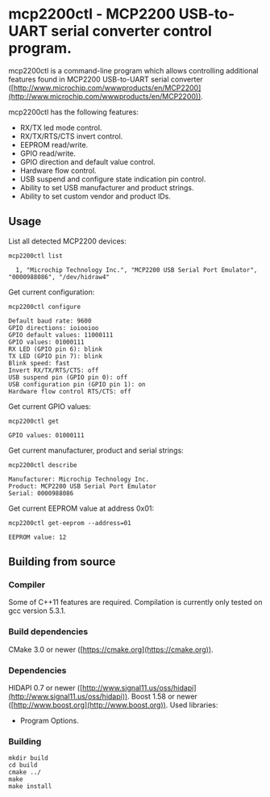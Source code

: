 # mcp2200ctl - MCP2200 USB-to-UART serial converter control program.

mcp2200ctl is a command-line program which allows controlling additional features found in MCP2200 USB-to-UART serial converter ([http://www.microchip.com/wwwproducts/en/MCP2200](http://www.microchip.com/wwwproducts/en/MCP2200)).

mcp2200ctl has the following features:

 * RX/TX led mode control.
 * RX/TX/RTS/CTS invert control.
 * EEPROM read/write.
 * GPIO read/write.
 * GPIO direction and default value control.
 * Hardware flow control.
 * USB suspend and configure state indication pin control.
 * Ability to set USB manufacturer and product strings.
 * Ability to set custom vendor and product IDs.

## Usage

List all detected MCP2200 devices:
```shell
mcp2200ctl list
```
```
  1, "Microchip Technology Inc.", "MCP2200 USB Serial Port Emulator", "0000988086", "/dev/hidraw4"
```

Get current configuration:
```shell
mcp2200ctl configure
```
```
Default baud rate: 9600
GPIO directions: ioiooioo
GPIO default values: 11000111
GPIO values: 01000111
RX LED (GPIO pin 6): blink
TX LED (GPIO pin 7): blink
Blink speed: fast
Invert RX/TX/RTS/CTS: off
USB suspend pin (GPIO pin 0): off
USB configuration pin (GPIO pin 1): on
Hardware flow control RTS/CTS: off
```

Get current GPIO values:
```shell
mcp2200ctl get
```
```
GPIO values: 01000111
```

Get current manufacturer, product and serial strings:
```shell
mcp2200ctl describe
```
```
Manufacturer: Microchip Technology Inc.
Product: MCP2200 USB Serial Port Emulator
Serial: 0000988086
```

Get current EEPROM value at address 0x01:
```shell
mcp2200ctl get-eeprom --address=01
```
```
EEPROM value: 12
```

## Building from source

### Compiler

Some of C++11 features are required. Compilation is currently only tested on gcc version 5.3.1.

### Build dependencies

CMake 3.0 or newer ([https://cmake.org](https://cmake.org)).

### Dependencies

HIDAPI 0.7 or newer ([http://www.signal11.us/oss/hidapi](http://www.signal11.us/oss/hidapi)).
Boost 1.58 or newer ([http://www.boost.org](http://www.boost.org)).
Used libraries:

 * Program Options.

### Building

```shell
mkdir build
cd build
cmake ../
make
make install
```
